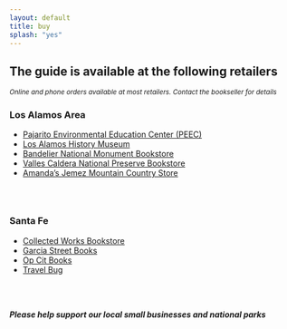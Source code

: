 ```yaml
---
layout: default
title: buy
splash: "yes"
---
```


## The guide is available at the following retailers

<small><em>Online and phone orders available at most retailers. Contact the bookseller for details</em></small>
### Los Alamos Area

* [Pajarito Environmental Education Center (PEEC)](https://pajarito-environmental-education-center.square.site)
* [Los Alamos History Museum](https://www.losalamoshistory.org/shop.html)
* [Bandelier National Monument Bookstore](https://www.nps.gov/band/planyourvisit/books.htm)
* [Valles Caldera National Preserve Bookstore](https://www.losamigosdevallescaldera.org)
* [Amanda’s Jemez Mountain Country Store](http://www.jemezcentral.com/amandas-jemez-mountain-country-store/)

<h3>&nbsp;</h3>

### Santa Fe

* [Collected Works Bookstore](https://www.collectedworksbookstore.com)
* [Garcia Street Books](https://www.garciastreetbooks.com)
* [Op Cit Books](https://www.opcit.com)
* [Travel Bug](https://www.mapsofnewmexico.com)

<h3>&nbsp;</h3>

##### *Please help support our local small businesses and national parks*